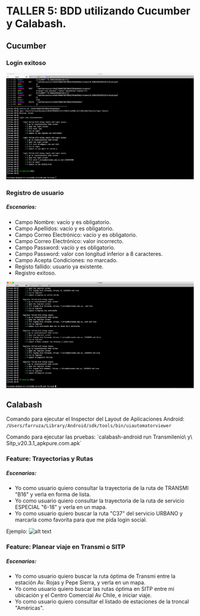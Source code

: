 # TALLER 5: BDD utilizando Cucumber y Calabash.

## Cucumber
### Login exitoso
![alt text](images/cucumber01.png)

### Registro de usuario
##### Escenarios:
* Campo Nombre: vacío y es obligatorio.
* Campo Apellidos: vacío y es obligatorio.
* Campo Correo Electrónico: vacío y es obligatorio.
* Campo Correo Electrónico: valor incorrecto.
* Campo Password: vacío y es obligatorio.
* Campo Password: valor con longitud inferior a 8 caracteres.
* Campo Acepta Condiciones: no marcado.
* Registo fallido: usuario ya existente.
* Registro exitoso.

![alt text](images/cucumber02.png)

## Calabash
Comando para ejecutar el Inspector del Layout de Aplicaciones Android:
`/Users/farruza/Library/Android/sdk/tools/bin/uiautomatorviewer`

Comando para ejecutar las pruebas:
`calabash-android run Transmilenio\ y\ Sitp_v20.3.1_apkpure.com.apk´

### Feature: Trayectorias y Rutas
##### Escenarios:
* Yo como usuario quiero consultar la trayectoria de la ruta de TRANSMI "B16" y verla en forma de lista.
* Yo como usuario quiero consultar la trayectoria de la ruta de servicio ESPECIAL "6-18" y verla en un mapa.
* Yo como usuario quiero buscar la ruta "C37" del servicio URBANO y marcarla como favorita para que me pida login social.

Ejemplo:
![alt text](images/feature1_esc2.gif)

### Feature: Planear viaje en Transmi o SITP
##### Escenarios:
* Yo como usuario quiero buscar la ruta óptima de Transmi entre la estación Av. Rojas y Pepe Sierra, y verla en un mapa.
* Yo como usuario quiero buscar las rutas óptima en SITP entre mi ubicación y el Centro Comercial Av Chile, e iniciar viaje.
* Yo como usuario quiero consultar el listado de estaciones de la troncal "Américas".

